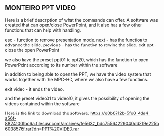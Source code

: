 ## MONTEIRO PPT VIDEO
Here is a brief description of what the commands can offer. A software was created that can open/close PowerPoint, and it also has a few other functions that can help with handling.

esc - function to remove presentation mode.
next - has the function to advance the slide.
previous - has the function to rewind the slide.
exit ppt - close the open PowerPoint

we also have the preset ppt01 to ppt20, which has the function to open PowerPoint according to its number within the software

in addition to being able to open the PPT, we have the video system that works together with the MPC-HC, where we also have a few functions.

exit video - it ends the video.

and the preset video01 to video10, it gives the possibility of opening the videos contained within the software

Here is the link to download the software:
https://e0b8712b-5fe8-4da4-a56f-88241001bc6a.filesusr.com/archives/fe5632_bdc75564229040dd819e225b6038576f.rar?dn=PPT%20VIDEO.rar
